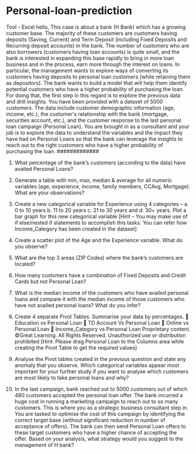 # Personal-loan-prediction
Tool - Excel
hello,
This case is about a bank (H Bank) which has a growing customer base. The majority of these 
customers are customers having deposits (Saving, Current) and Term Deposit (including Fixed 
Deposits and Recurring deposit accounts) in the bank. The number of customers who are also 
borrowers (customers having loan accounts) is quite small, and the bank is interested in expanding 
this base rapidly to bring in more loan business and in the process, earn more through the interest 
on loans. In particular, the management wants to explore ways of converting its customers having 
deposits to personal loan customers (while retaining them as depositors).
The bank wants to build a model that will help them identify potential customers who have a 
higher probability of purchasing the loan. For doing that, the first step in this regard is to explore 
the previous data and drill insights.
You have been provided with a dataset of 5000 customers. The data include customer demographic 
information (age, income, etc.), the customer's relationship with the bank (mortgage, securities 
account, etc.), and the customer response to the last personal loan campaign (Personal Loan).
You are brought in as a consultant and your job is to explore the data to understand the 
variables and the impact they have had on Personal Loans so that the bank can leverage the 
insights to reach out to the right customers who have a higher probability of purchasing the 
loan.
#############
1. What percentage of the bank’s customers (according to the data) have availed Personal Loans? 
2. Generate a table with min, max, median & average for all numeric variables (age, experience, 
income, family members, CCAvg, Mortgage). What are your observations? 
3. Create a new categorical variable for Experience using 4 categories –
a. 0 to 10 years
b. 11 to 20 years
c. 21 to 30 years and 
d. 30+ years. 
 Plot a bar graph for this new categorical variable 
 [Hint – You may make use of if else/nested if statements to accomplish this tasks. You can 
refer how Income_Category has been created in the dataset] 
4. Create a scatter plot of the Age and the Experience variable. What do you observe? 
5. What are the top 3 areas (ZIP Codes) where the bank’s customers are located?
6. How many customers have a combination of Fixed Deposits and Credit Cards but not 
Personal Loan? 
7. What is the median income of the customers who have availed personal loans and compare 
it with the median income of those customers who have not availed personal loans? What do 
you infer? 
8. Create 4 separate Pivot Tables. Summarise your data by percentages.
 Education vs Personal Loan
 TD Account Vs Personal Loan
 Online vs Personal Loan
 Income_Category vs Personal Loan
Proprietary content. ©Great Learning. All Rights Reserved. Unauthorized use or distribution prohibited
[Hint: Please drag Personal Loan to the Columns area while creating the Pivot Table to get the 
required values]
9. Analyse the Pivot tables created in the previous question and state any anomaly that you 
observe. Which categorical variables appear most important for your further study if you 
want to analyse which customers are most likely to take personal loans and why? 
 
10. In the last campaign, bank reached out to 5000 customers out of which 480 customers 
accepted the personal loan offer. The bank incurred a huge cost in running a marketing 
campaign to reach out to so many customers. This is where you as a strategic business 
consultant step in. You are tasked to optimise the cost of this campaign by identifying the 
correct target base (without significant reduction in number of acceptance of offers). The 
bank can then send Personal Loan offers to these target customers who have a higher chance 
of accepting the offer. Based on your analysis, what strategy would you suggest to the 
management of H bank?
